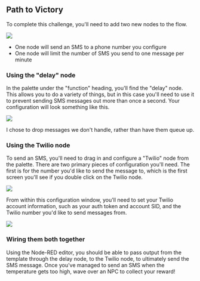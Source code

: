 ## Path to Victory

To complete this challenge, you'll need to add two new nodes to the flow.

<img src="https://s3.amazonaws.com/com.twilio.prod.twilio-docs/images/new_nodes.original.png"/>

* One node will send an SMS to a phone number you configure
* One node will limit the number of SMS you send to one message per minute

### Using the "delay" node

In the palette under the "function" heading, you'll find the "delay" node. This allows you to do a variety of things, but in this case you'll need to use it to prevent sending SMS messages out more than once a second. Your configuration will look something like this.

<img src="https://s3.amazonaws.com/com.twilio.prod.twilio-docs/images/delay_config.original.png"/>

I chose to drop messages we don't handle, rather than have them queue up.

### Using the Twilio node

To send an SMS, you'll need to drag in and configure a "Twilio" node from the palette. There are two primary pieces of configuration you'll need.  The first is for the number you'd like to send the message to, which is the first screen you'll see if you double click on the Twilio node.

<img src="https://s3.amazonaws.com/com.twilio.prod.twilio-docs/images/twilio_out_config.original.png"/>

From within this configuration window, you'll need to set your Twilio account information, such as your auth token and account SID, and the Twilio number you'd like to send messages from.

<img src="https://s3.amazonaws.com/com.twilio.prod.twilio-docs/images/twilio_account.original.png"/>

### Wiring them both together

Using the Node-RED editor, you should be able to pass output from the template through the delay node, to the Twilio node, to ultimately send the SMS message.  Once you've managed to send an SMS when the temperature gets too high, wave over an NPC to collect your reward!
